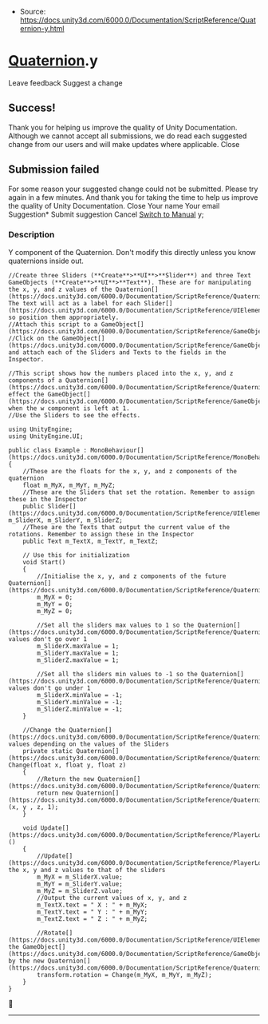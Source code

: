 * Source: https://docs.unity3d.com/6000.0/Documentation/ScriptReference/Quaternion-y.html

#  [Quaternion](https://docs.unity3d.com/6000.0/Documentation/ScriptReference/Quaternion.html).y
Leave feedback
Suggest a change
## Success!
Thank you for helping us improve the quality of Unity Documentation. Although we cannot accept all submissions, we do read each suggested change from our users and will make updates where applicable.
Close
## Submission failed
For some reason your suggested change could not be submitted. Please <a>try again</a> in a few minutes. And thank you for taking the time to help us improve the quality of Unity Documentation.
Close
Your name Your email Suggestion* Submit suggestion
Cancel
[Switch to Manual](https://docs.unity3d.com/6000.0/Documentation/Manual/class-Quaternion.html "Go to Quaternion Component in the Manual")
y; 
### Description
Y component of the Quaternion. Don't modify this directly unless you know quaternions inside out.
```
//Create three Sliders (**Create**>**UI**>**Slider**) and three Text GameObjects (**Create**>**UI**>**Text**). These are for manipulating the x, y, and z values of the Quaternion[](https://docs.unity3d.com/6000.0/Documentation/ScriptReference/Quaternion.html). The text will act as a label for each Slider[](https://docs.unity3d.com/6000.0/Documentation/ScriptReference/UIElements.Slider.html), so position them appropriately.
//Attach this script to a GameObject[](https://docs.unity3d.com/6000.0/Documentation/ScriptReference/GameObject.html).
//Click on the GameObject[](https://docs.unity3d.com/6000.0/Documentation/ScriptReference/GameObject.html) and attach each of the Sliders and Texts to the fields in the Inspector.  
  
//This script shows how the numbers placed into the x, y, and z components of a Quaternion[](https://docs.unity3d.com/6000.0/Documentation/ScriptReference/Quaternion.html) effect the GameObject[](https://docs.unity3d.com/6000.0/Documentation/ScriptReference/GameObject.html) when the w component is left at 1.
//Use the Sliders to see the effects.  
  
using UnityEngine;
using UnityEngine.UI;  
  
public class Example : MonoBehaviour[](https://docs.unity3d.com/6000.0/Documentation/ScriptReference/MonoBehaviour.html)
{
    //These are the floats for the x, y, and z components of the quaternion
    float m_MyX, m_MyY, m_MyZ;
    //These are the Sliders that set the rotation. Remember to assign these in the Inspector
    public Slider[](https://docs.unity3d.com/6000.0/Documentation/ScriptReference/UIElements.Slider.html) m_SliderX, m_SliderY, m_SliderZ;
    //These are the Texts that output the current value of the rotations. Remember to assign these in the Inspector
    public Text m_TextX, m_TextY, m_TextZ;  
  
    // Use this for initialization
    void Start()
    {
        //Initialise the x, y, and z components of the future Quaternion[](https://docs.unity3d.com/6000.0/Documentation/ScriptReference/Quaternion.html)
        m_MyX = 0;
        m_MyY = 0;
        m_MyZ = 0;  
  
        //Set all the sliders max values to 1 so the Quaternion[](https://docs.unity3d.com/6000.0/Documentation/ScriptReference/Quaternion.html) values don't go over 1
        m_SliderX.maxValue = 1;
        m_SliderY.maxValue = 1;
        m_SliderZ.maxValue = 1;  
  
        //Set all the sliders min values to -1 so the Quaternion[](https://docs.unity3d.com/6000.0/Documentation/ScriptReference/Quaternion.html) values don't go under 1
        m_SliderX.minValue = -1;
        m_SliderY.minValue = -1;
        m_SliderZ.minValue = -1;
    }  
  
    //Change the Quaternion[](https://docs.unity3d.com/6000.0/Documentation/ScriptReference/Quaternion.html) values depending on the values of the Sliders
    private static Quaternion[](https://docs.unity3d.com/6000.0/Documentation/ScriptReference/Quaternion.html) Change(float x, float y, float z)
    {
        //Return the new Quaternion[](https://docs.unity3d.com/6000.0/Documentation/ScriptReference/Quaternion.html)
        return new Quaternion[](https://docs.unity3d.com/6000.0/Documentation/ScriptReference/Quaternion.html)(x, y , z, 1);
    }  
  
    void Update[](https://docs.unity3d.com/6000.0/Documentation/ScriptReference/PlayerLoop.Update.html)()
    {
        //Update[](https://docs.unity3d.com/6000.0/Documentation/ScriptReference/PlayerLoop.Update.html) the x, y and z values to that of the sliders
        m_MyX = m_SliderX.value;
        m_MyY = m_SliderY.value;
        m_MyZ = m_SliderZ.value;
        //Output the current values of x, y, and z
        m_TextX.text = " X : " + m_MyX;
        m_TextY.text = " Y : " + m_MyY;
        m_TextZ.text = " Z : " + m_MyZ;  
  
        //Rotate[](https://docs.unity3d.com/6000.0/Documentation/ScriptReference/UIElements.Rotate.html) the GameObject[](https://docs.unity3d.com/6000.0/Documentation/ScriptReference/GameObject.html) by the new Quaternion[](https://docs.unity3d.com/6000.0/Documentation/ScriptReference/Quaternion.html)
        transform.rotation = Change(m_MyX, m_MyY, m_MyZ);
    }
}

```

* * *

